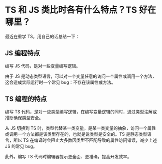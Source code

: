 # TS 和 JS 类比时各有什么特点？TS 好在哪里？

最近在重学 TS，用自己的话总结一下：

## JS 编程特点

编写 JS 代码，是对一些变量编写逻辑。

由于 JS 是动态类型语言，可以对一个变量任意的访问一个属性或调用一个方法，这会造成实际运行时一个常见 bug：不存在该属性或方法。

## TS 编程的特点

编写 TS 代码，是对一些类型编写逻辑，在编写变量逻辑的同时，通过类型注解或推断确保类型安全。

从 JS 切换到 TS 时，类型代替某一类变量，是某一类变量的抽象，访问一个属性或调用一个方法都是该类型存在的，也就是说类型是安全的。TS 是静态类型语言，所以 TS 在编译时会阻止大多数因类型不匹配导致的属性访问错误，减少上述 JS 的常见 bug。

此外，编写 TS 代码时编辑器提示更全面、更准确，提高开发效率。
